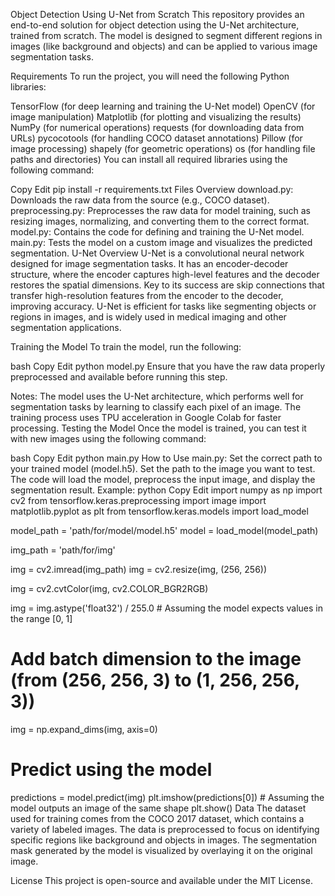 Object Detection Using U-Net from Scratch
This repository provides an end-to-end solution for object detection using the U-Net architecture, trained from scratch. The model is designed to segment different regions in images (like background and objects) and can be applied to various image segmentation tasks.

Requirements
To run the project, you will need the following Python libraries:

TensorFlow (for deep learning and training the U-Net model)
OpenCV (for image manipulation)
Matplotlib (for plotting and visualizing the results)
NumPy (for numerical operations)
requests (for downloading data from URLs)
pycocotools (for handling COCO dataset annotations)
Pillow (for image processing)
shapely (for geometric operations)
os (for handling file paths and directories)
You can install all required libraries using the following command:

Copy
Edit
pip install -r requirements.txt
Files Overview
download.py: Downloads the raw data from the source (e.g., COCO dataset).
preprocessing.py: Preprocesses the raw data for model training, such as resizing images, normalizing, and converting them to the correct format.
model.py: Contains the code for defining and training the U-Net model.
main.py: Tests the model on a custom image and visualizes the predicted segmentation.
U-Net Overview
U-Net is a convolutional neural network designed for image segmentation tasks. It has an encoder-decoder structure, where the encoder captures high-level features and the decoder restores the spatial dimensions. Key to its success are skip connections that transfer high-resolution features from the encoder to the decoder, improving accuracy. U-Net is efficient for tasks like segmenting objects or regions in images, and is widely used in medical imaging and other segmentation applications.

Training the Model
To train the model, run the following:

bash
Copy
Edit
python model.py
Ensure that you have the raw data properly preprocessed and available before running this step.

Notes:
The model uses the U-Net architecture, which performs well for segmentation tasks by learning to classify each pixel of an image.
The training process uses TPU acceleration in Google Colab for faster processing.
Testing the Model
Once the model is trained, you can test it with new images using the following command:

bash
Copy
Edit
python main.py
How to Use main.py:
Set the correct path to your trained model (model.h5).
Set the path to the image you want to test.
The code will load the model, preprocess the input image, and display the segmentation result.
Example:
python
Copy
Edit
import numpy as np
import cv2
from tensorflow.keras.preprocessing import image
import matplotlib.pyplot as plt
from tensorflow.keras.models import load_model

model_path = 'path/for/model/model.h5'
model = load_model(model_path)

img_path = 'path/for/img'

img = cv2.imread(img_path)
img = cv2.resize(img, (256, 256))

img = cv2.cvtColor(img, cv2.COLOR_BGR2RGB)

img = img.astype('float32') / 255.0  # Assuming the model expects values in the range [0, 1]

# Add batch dimension to the image (from (256, 256, 3) to (1, 256, 256, 3))
img = np.expand_dims(img, axis=0)

# Predict using the model
predictions = model.predict(img)
plt.imshow(predictions[0])  # Assuming the model outputs an image of the same shape
plt.show()
Data
The dataset used for training comes from the COCO 2017 dataset, which contains a variety of labeled images. The data is preprocessed to focus on identifying specific regions like background and objects in images. The segmentation mask generated by the model is visualized by overlaying it on the original image.

License
This project is open-source and available under the MIT License.